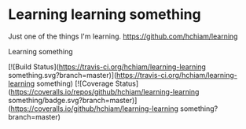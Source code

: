 # Learning learning something

Just one of the things I'm learning. <https://github.com/hchiam/learning>

Learning something

[![Build Status](https://travis-ci.org/hchiam/learning-learning something.svg?branch=master)](https://travis-ci.org/hchiam/learning-learning something) [![Coverage Status](https://coveralls.io/repos/github/hchiam/learning-learning something/badge.svg?branch=master)](https://coveralls.io/github/hchiam/learning-learning something?branch=master)

